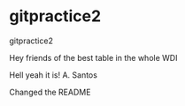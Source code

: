 # gitpractice2
gitpractice2

Hey friends of the best table in the whole WDI

Hell yeah it is! A. Santos

Changed the README